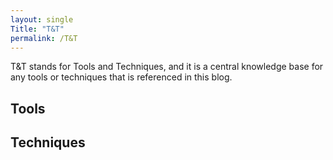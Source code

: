 ```yaml
---
layout: single
Title: "T&T"
permalink: /T&T
---
```


T&T stands for Tools and Techniques, and it is a central knowledge base for any tools or techniques that is referenced in this blog.

## Tools

## Techniques
